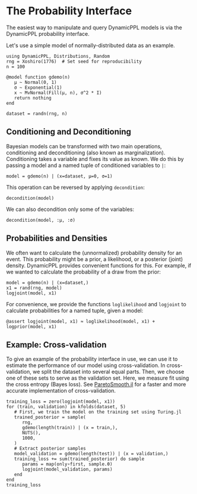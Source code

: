 # The Probability Interface

The easiest way to manipulate and query DynamicPPL models is via the DynamicPPL probability
interface.

Let's use a simple model of normally-distributed data as an example.
```@example probinterface
using DynamicPPL, Distributions, Random
rng = Xoshiro(1776)  # Set seed for reproducibility
n = 100

@model function gdemo(n)
   μ ~ Normal(0, 1)
   σ ~ Exponential(1)
   x ~ MvNormal(Fill(μ, n), σ^2 * I)
   return nothing
end

dataset = randn(rng, n)
```


## Conditioning and Deconditioning

Bayesian models can be transformed with two main operations, conditioning and deconditioning (also known as marginalization).
Conditioning takes a variable and fixes its value as known.
We do this by passing a model and a named tuple of conditioned variables to `|`:
```@example probinterface
model = gdemo(n) | (x=dataset, μ=0, σ=1)
```

This operation can be reversed by applying `decondition`:
```@example probinterface
decondition(model)
```

We can also decondition only some of the variables:
```@example probinterface
decondition(model, :μ, :σ)
```


## Probabilities and Densities

We often want to calculate the (unnormalized) probability density for an event.
This probability might be a prior, a likelihood, or a posterior (joint) density.
DynamicPPL provides convenient functions for this.
For example, if we wanted to calculate the probability of a draw from the prior:
```@example probinterface
model = gdemo(n) | (x=dataset,)
x1 = rand(rng, model)
logjoint(model, x1)
```

For convenience, we provide the functions `loglikelihood` and `logjoint` to calculate probabilities for a named tuple, given a model:
```@example probinterface
@assert logjoint(model, x1) ≈ loglikelihood(model, x1) + logprior(model, x1)
```


## Example: Cross-validation

To give an example of the probability interface in use, we can use it to estimate the performance of our model using cross-validation.
In cross-validation, we split the dataset into several equal parts.
Then, we choose one of these sets to serve as the validation set.
Here, we measure fit using the cross entropy (Bayes loss).
See [ParetoSmooth.jl](https://github.com/TuringLang/ParetoSmooth.jl) for a faster and more accurate implementation of cross-validation.
``` @example probinterface
training_loss = zero(logjoint(model, x1))
for (train, validation) in kfolds(dataset, 5)
   # First, we train the model on the training set using Turing.jl
   trained_posterior = sample(
      rng,
      gdemo(length(train)) | (x = train,),
      NUTS(),
      1000,
   )
   # Extract posterior samples
   model_validation = gdemo(length(test)) | (x = validation,)
   training_loss += sum(trained_posterior) do sample
      params = map(only∘first, sample.θ)
      logjoint(model_validation, params)
   end
end
training_loss
```
